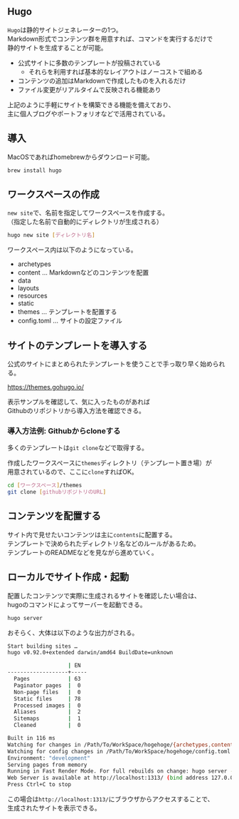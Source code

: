 ## Hugo
`Hugo`は静的サイトジェネレーターの1つ。  
Markdown形式でコンテンツ群を用意すれば、コマンドを実行するだけで  
静的サイトを生成することが可能。

* 公式サイトに多数のテンプレートが投稿されている
  - それらを利用すれば基本的なレイアウトはノーコストで組める
* コンテンツの追加はMarkdownで作成したものを入れるだけ
* ファイル変更がリアルタイムで反映される機能あり

上記のように手軽にサイトを構築できる機能を備えており、  
主に個人ブログやポートフォリオなどで活用されている。

## 導入
MacOSであればhomebrewからダウンロード可能。
```bash
brew install hugo
```

## ワークスペースの作成
`new site`で、名前を指定してワークスペースを作成する。  
（指定した名前で自動的にディレクトリが生成される）
```bash
hugo new site [ディレクトリ名]
```

ワークスペース内は以下のようになっている。

* archetypes
* content ... Markdownなどのコンテンツを配置
* data
* layouts
* resources
* static
* themes ... テンプレートを配置する
* config.toml ... サイトの設定ファイル


## サイトのテンプレートを導入する
公式のサイトにまとめられたテンプレートを使うことで手っ取り早く始められる。

https://themes.gohugo.io/

表示サンプルを確認して、気に入ったものがあれば  
Githubのリポジトリから導入方法を確認できる。

### 導入方法例: Githubからcloneする
多くのテンプレートは`git clone`などで取得する。

作成したワークスペースに`themes`ディレクトリ（テンプレート置き場）が  
用意されているので、ここに`clone`すればOK。
```bash
cd [ワークスペース]/themes
git clone [githubリポジトリのURL]
```

## コンテンツを配置する
サイト内で見せたいコンテンツは主に`contents`に配置する。  
テンプレートで決められたディレクトリ名などのルールがあるため。  
テンプレートのREADMEなどを見ながら進めていく。


## ローカルでサイト作成・起動
配置したコンテンツで実際に生成されるサイトを確認したい場合は、  
hugoのコマンドによってサーバーを起動できる。
```bash
hugo server
```

おそらく、大体は以下のような出力がされる。
```bash
Start building sites … 
hugo v0.92.0+extended darwin/amd64 BuildDate=unknown

                   | EN  
-------------------+-----
  Pages            | 63  
  Paginator pages  |  0  
  Non-page files   |  0  
  Static files     | 78  
  Processed images |  0  
  Aliases          |  2  
  Sitemaps         |  1  
  Cleaned          |  0  

Built in 116 ms
Watching for changes in /Path/To/WorkSpace/hogehoge/{archetypes,content,data,layouts,static,themes}
Watching for config changes in /Path/To/WorkSpace/hogehoge/config.toml
Environment: "development"
Serving pages from memory
Running in Fast Render Mode. For full rebuilds on change: hugo server --disableFastRender
Web Server is available at http://localhost:1313/ (bind address 127.0.0.1)
Press Ctrl+C to stop
```
この場合は`http://localhost:1313/`にブラウザからアクセスすることで、  
生成されたサイトを表示できる。